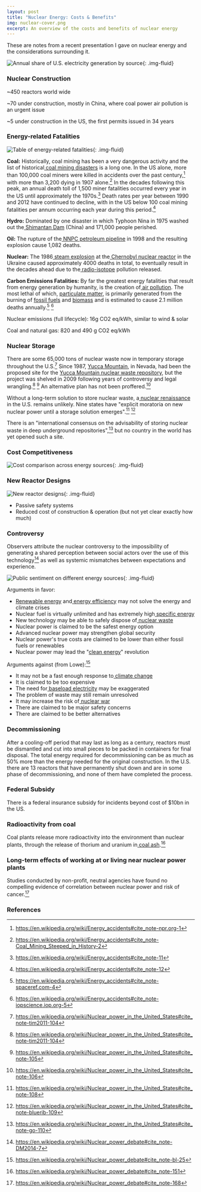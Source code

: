 ```yaml
---
layout: post
title: "Nuclear Energy: Costs & Benefits"
img: nuclear-cover.png
excerpt: An overview of the costs and benefits of nuclear energy
---
```

These are notes from a recent presentation I gave on nuclear energy and the considerations surrounding it.

![Annual share of U.S. electricity generation by source](../images/nuclear-image0.png){: .img-fluid}

### Nuclear Construction

~450 reactors world wide

~70 under construction, mostly in China, where coal power air pollution is an urgent issue

~5 under construction in the US, the first permits issued in 34 years

### Energy-related Fatalities

![Table of energy-related fatalities](../images/nuclear-image1.png){: .img-fluid}

**Coal:** Historically, coal mining has been a very dangerous activity and the
list of historical[ coal](https://en.wikipedia.org/wiki/Coal)[ mining
disasters](https://en.wikipedia.org/wiki/Mining_disasters) is a long one. In
the US alone, more than 100,000 coal miners were killed in accidents over the
past century,[^1] with more than 3,200 dying in 1907 alone.[^2] In the decades
following this peak, an annual death toll of 1,500 miner fatalities occurred
every year in the US until approximately the 1970s.[^3] Death rates per year
between 1990 and 2012 have continued to decline, with in the US below 100 coal
mining fatalities per annum occurring each year during this period.[^4]

**Hydro:** Dominated by one disaster in which Typhoon Nina in 1975 washed out the[ Shimantan Dam](https://en.wikipedia.org/wiki/Shimantan_Dam) (China) and 171,000 people perished.

**Oil:** The rupture of the[ NNPC petroleum pipeline](https://en.wikipedia.org/wiki/1998_Jesse_pipeline_explosion) in 1998 and the resulting explosion cause 1,082 deaths.

**Nuclear:** The 1986[ steam explosion](https://en.wikipedia.org/wiki/Steam_explosion) at the[ Chernobyl nuclear reactor](https://en.wikipedia.org/wiki/Chernobyl_disaster) in the Ukraine caused approximately 4000 deaths in total, to eventually result in the decades ahead due to the[ radio-isotope](https://en.wikipedia.org/wiki/Radio-isotope) pollution released.

**Carbon Emissions Fatalities:** By far the greatest energy fatalities that
result from energy generation by humanity, is the creation of[ air pollution](https://en.wikipedia.org/wiki/Air_pollution). The most lethal of
which, [ particulate matter](https://en.wikipedia.org/wiki/Particulate_matter),
 is primarily generated from the burning of [ fossil fuels](https://en.wikipedia.org/wiki/Fossil_fuel) and [biomass](https://en.wikipedia.org/wiki/Biomass) and is estimated to cause 2.1
million deaths annually.[^5] [^6]

Nuclear emissions (full lifecycle): 16g CO2 eq/kWh, similar to wind & solar

Coal and natural gas: 820 and 490 g CO2 eq/kWh

### Nuclear Storage

There are some 65,000 tons of nuclear waste now in temporary storage throughout
the
U.S.[^7] Since 1987, [Yucca Mountain](https://en.wikipedia.org/wiki/Yucca_Mountain), in
Nevada, had been the proposed site for the [Yucca Mountain nuclear waste
repository](https://en.wikipedia.org/wiki/Yucca_Mountain_nuclear_waste_repository),
but the project was shelved in 2009 following years of controversy and legal
wrangling.[^8] [^9] An alternative plan has not been
proffered.[^10]

Without a long-term solution to store nuclear waste, a[ nuclear renaissance](https://en.wikipedia.org/wiki/Nuclear_renaissance) in the U.S. remains unlikely. Nine states have "explicit moratoria on new nuclear power until a storage solution emerges".[^11] [^12]

There is an "international consensus on the advisability of storing nuclear waste in deep underground repositories",[^13] but no country in the world has yet opened such a site.

### Cost Competitiveness

![Cost comparison across energy sources](../images/nuclear-image2.png){: .img-fluid}

### New Reactor Designs

![New reactor designs](../images/nuclear-image3.png){: .img-fluid}

* Passive safety systems
* Reduced cost of construction & operation (but not yet clear exactly how much)

### Controversy

Observers attribute the nuclear controversy to the impossibility of generating
a shared perception between social actors over the use of this technology[^14]
as well as systemic mismatches between expectations and experience.

![Public sentiment on different energy sources](../images/nuclear-image4.png){: .img-fluid}

Arguments in favor:

* [Renewable energy](https://en.wikipedia.org/wiki/Renewable_energy) and[ energy efficiency](https://en.wikipedia.org/wiki/Efficient_energy_use) may not solve the energy and climate crises
* Nuclear fuel is virtually unlimited and has extremely high[ specific energy](https://en.wikipedia.org/wiki/Specific_energy)
* New technology may be able to safely dispose of[ nuclear waste](https://en.wikipedia.org/wiki/Nuclear_waste)
* Nuclear power is claimed to be the safest energy option
* Advanced nuclear power may strengthen global security
* Nuclear power's true costs are claimed to be lower than either fossil fuels or renewables
* Nuclear power may lead the "[clean energy](https://en.wikipedia.org/wiki/Clean_energy)" revolution

Arguments against (from Lowe):[^15]

* It may not be a fast enough response to[ climate change](https://en.wikipedia.org/wiki/Climate_change)
* It is claimed to be too expensive
* The need for[ baseload electricity](https://en.wikipedia.org/wiki/Baseload_electricity) may be exaggerated
* The problem of waste may still remain unresolved
* It may increase the risk of[ nuclear war](https://en.wikipedia.org/wiki/Nuclear_war)
* There are claimed to be major safety concerns
* There are claimed to be better alternatives

### Decommissioning

After a cooling-off period that may last as long as a century, reactors must be dismantled and cut into small pieces to be packed in containers for final disposal. The total energy required for decommissioning can be as much as 50% more than the energy needed for the original construction. In the U.S. there are 13 reactors that have permanently shut down and are in some phase of decommissioning, and none of them have completed the process.

### Federal Subsidy

There is a federal insurance subsidy for incidents beyond cost of $10bn in the US.

### Radioactivity from coal

Coal plants release more radioactivity into the environment than nuclear plants, through the release of thorium and uranium in[ coal ash](https://en.wikipedia.org/wiki/Coal_ash).[^16]

### Long-term effects of working at or living near nuclear power plants

Studies conducted by non-profit, neutral agencies have found no compelling
evidence of correlation between nuclear power and risk of
cancer.[^17]

### References

[^1]: <https://en.wikipedia.org/wiki/Energy_accidents#cite_note-npr.org-1>
[^2]: <https://en.wikipedia.org/wiki/Energy_accidents#cite_note-Coal_Mining_Steeped_in_History-2>
[^3]: <https://en.wikipedia.org/wiki/Energy_accidents#cite_note-11>
[^4]: <https://en.wikipedia.org/wiki/Energy_accidents#cite_note-12> 
[^5]: <https://en.wikipedia.org/wiki/Energy_accidents#cite_note-spaceref.com-4>
[^6]: <https://en.wikipedia.org/wiki/Energy_accidents#cite_note-iopscience.iop.org-5>
[^7]: <https://en.wikipedia.org/wiki/Nuclear_power_in_the_United_States#cite_note-tim2011-104>
[^8]: <https://en.wikipedia.org/wiki/Nuclear_power_in_the_United_States#cite_note-tim2011-104>
[^9]: <https://en.wikipedia.org/wiki/Nuclear_power_in_the_United_States#cite_note-105>
[^10]: <https://en.wikipedia.org/wiki/Nuclear_power_in_the_United_States#cite_note-106>
[^11]: <https://en.wikipedia.org/wiki/Nuclear_power_in_the_United_States#cite_note-108>
[^12]: <https://en.wikipedia.org/wiki/Nuclear_power_in_the_United_States#cite_note-bluerib-109>
[^13]: <https://en.wikipedia.org/wiki/Nuclear_power_in_the_United_States#cite_note-go-110>
[^14]: <https://en.wikipedia.org/wiki/Nuclear_power_debate#cite_note-DM2014-7>
[^15]: <https://en.wikipedia.org/wiki/Nuclear_power_debate#cite_note-bl-25>
[^16]: <https://en.wikipedia.org/wiki/Nuclear_power_debate#cite_note-151>
[^17]: <https://en.wikipedia.org/wiki/Nuclear_power_debate#cite_note-168>
